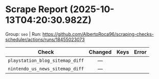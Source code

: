 # Scrape Report (2025-10-13T04:20:30.982Z)

Group: `seo`  |  Run: https://github.com/AlbertoRoca96/scraping-checks-scheduler/actions/runs/18455023073

| Check | Changed | Keys | Error |
|---|:---:|:--|:--|
| `playstation_blog_sitemap_diff` | — |  |  |
| `nintendo_us_news_sitemap_diff` | — |  |  |

